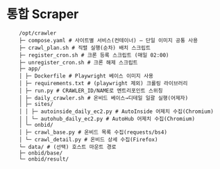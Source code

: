 # 통합 Scraper

        /opt/crawler
        ├─ compose.yaml # 사이트별 서비스(컨테이너) – 단일 이미지 공통 사용
        ├─ crawl_plan.sh # 직렬 실행(순차) 배치 스크립트
        ├─ register_cron.sh # 크론 등록 스크립트 (매일 02:00)
        ├─ unregister_cron.sh # 크론 해제 스크립트
        ├─ app/
        │ ├─ Dockerfile # Playwright 베이스 이미지 사용
        │ ├─ requirements.txt # (playwright 제외) 크롤링 라이브러리
        │ ├─ run.py # CRAWLER_ID/NAME로 엔트리포인트 스위칭
        │ ├─ daily_crawler.sh # 온비드 베이스→디테일 일괄 실행(어제자)
        │ ├─ sites/
        │ │ ├─ autoinside_daily_ec2.py # AutoInside 어제치 수집(Chromium)
        │ │ └─ autohub_daily_ec2.py # AutoHub 어제치 수집(Chromium)
        │ └─ onbid/
        │ ├─ crawl_base.py # 온비드 목록 수집(requests/bs4)
        │ └─ crawl_detail.py # 온비드 상세 수집(Firefox)
        └─ data/ # (선택) 호스트 마운트 경로
        ├─ onbid/base/
        └─ onbid/result/
